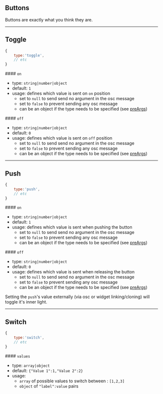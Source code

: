 ## Buttons

Buttons are exactly what you think they are.

----

## Toggle
```js
{
    type:'toggle',
    // etc
}
```

#### `on`
- type: `string|number|object`
- default: `1`
- usage: defines which value is sent on `on` position
    - set to `null` to send send no argument in the osc message
    - set to `false` to prevent sending any osc message
    - can be an object if the type needs to be specified (see [preArgs](../widgets-generics.md#preargs))

#### `off`
- type: `string|number|object`
- default: `0`
- usage: defines which value is sent on `off` position
    - set to `null` to send send no argument in the osc message
    - set to `false` to prevent sending any osc message
    - can be an object if the type needs to be specified (see [preArgs](../widgets-generics.md#preargs))


----

## Push
```js
{
    type:'push',
    // etc
}
```

#### `on`
- type: `string|number|object`
- default: `1`
- usage: defines which value is sent when pushing the button
    - set to `null` to send send no argument in the osc message
    - set to `false` to prevent sending any osc message
    - can be an object if the type needs to be specified (see [preArgs](../widgets-generics.md#preargs))

#### `off`
- type: `string|number|object`
- default: `0`
- usage: defines which value is sent when releasing the button
    - set to `null` to send send no argument in the osc message
    - set to `false` to prevent sending any osc message
    - can be an object if the type needs to be specified (see [preArgs](../widgets-generics.md#preargs))


Setting the `push`'s value externally (via osc or widget linking/cloning) will toggle it's inner light.


----

## Switch
```js
{
    type:'switch',
    // etc
}
```

#### `values`
- type: `array|object`
- default: `{"Value 1":1,"Value 2":2}`
- usage:
    - `array` of possible values to switch between : `[1,2,3]`
    - `object` of `"label":value` pairs

